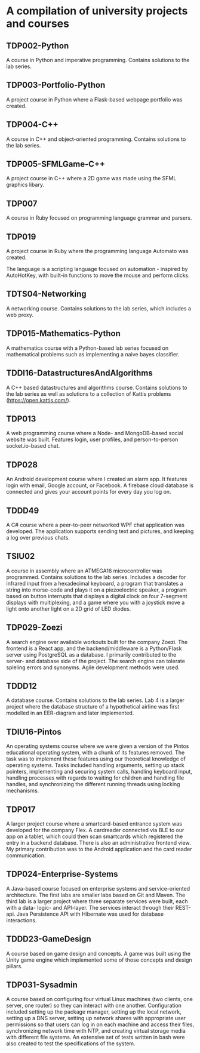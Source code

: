 # A compilation of university projects and courses

## TDP002-Python

A course in Python and imperative programming. Contains solutions to the lab series.

## TDP003-Portfolio-Python

A project course in Python where a Flask-based webpage portfolio was created.  

## TDP004-C++

A course in C++ and object-oriented programming. Contains solutions to the lab series.

## TDP005-SFMLGame-C++

A project course in C++ where a 2D game was made using the SFML graphics libary.

## TDP007

A course in Ruby focused on programming language grammar and parsers.

## TDP019

A project course in Ruby where the programming language Automato was created.

The language is a scripting language focused on automation - inspired by AutoHotKey, with built-in functions to move the mouse and perform clicks.

## TDTS04-Networking

A networking course. Contains solutions to the lab series, which includes a web proxy.

## TDP015-Mathematics-Python

A mathematics course with a Python-based lab series focused on mathematical problems such as implementing a naive bayes classifier.

## TDDI16-DatastructuresAndAlgorithms

A C++ based datastructures and algorithms course. Contains solutions to the lab series as well as solutions to a collection of Kattis problems (https://open.kattis.com/).

## TDP013

A web programming course where a Node- and MongoDB-based social website was built. Features login, user profiles, and person-to-person socket.io-based chat.

## TDP028

An Android development course where I created an alarm app. It features login with email, Google account, or Facebook. A firebase cloud database is connected and gives your account points for every day you log on.

## TDDD49

A C# course where a peer-to-peer networked WPF chat application was developed. The application supports sending text and pictures, and keeping a log over previous chats.

## TSIU02

A course in assembly where an ATMEGA16 microcontroller was programmed. Contains solutions to the lab series. Includes a decoder for infrared input from a hexadecimal keyboard, a program that translates a string into morse-code and plays it on a piezoelectric speaker, a program based on button interrupts that displays a digital clock on four 7-segment displays with multiplexing, and a game where you with a joystick move a light onto another light on a 2D grid of LED diodes.

## TDP029-Zoezi

A search engine over available workouts built for the company Zoezi. The frontend is a React app, and the backend/middleware is a Python/Flask server using PostgreSQL as a database. I primarily contributed to the server- and database side of the project. The search engine can tolerate spleling errors and synonyms. Agile development methods were used.

## TDDD12

A database course. Contains solutions to the lab series. Lab 4 is a larger project where the database structure of a hypothetical airline was first modelled in an EER-diagram and later implemented. 

## TDIU16-Pintos

An operating systems course where we were given a version of the Pintos educational operating system, with a chunk of its features removed. The task was to implement these features using our theoretical knowledge of operating systems. Tasks included handling arguments, setting up stack pointers, implementing and securing system calls, handling keyboard input, handling processes with regards to waiting for children and handling file handles, and synchronizing the different running threads using locking mechanisms.

## TDP017

A larger project course where a smartcard-based entrance system was developed for the company Flex. A cardreader connected via BLE to our app on a tablet, which could then scan smartcards which registered the entry in a backend database. There is also an administrative frontend view. My primary contribution was to the Android application and the card reader communication.

## TDP024-Enterprise-Systems

A Java-based course focused on enterprise systems and service-oriented architecture. The first labs are smaller labs based on Git and Maven. The third lab is a larger project where three separate services were built, each with a data- logic- and API-layer. The services interact through their REST-api. Java Persistence API with Hibernate was used for database interactions.

## TDDD23-GameDesign

A course based on game design and concepts. A game was built using the Unity game engine which implemented some of those concepts and design pillars.

## TDP031-Sysadmin

A course based on configuring four virtual Linux machines (two clients, one server, one router) so they can interact with one another. Configuration included setting up the package manager, setting up the local network, setting up a DNS server, setting up network shares with appropriate user permissions so that users can log in on each machine and access their files, synchronizing network time with NTP, and creating virtual storage media with different file systems. An extensive set of tests written in bash were also created to test the specifications of the system.
